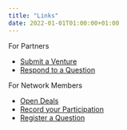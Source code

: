 ```yaml
---
title: "Links"
date: 2022-01-01T01:00:00+01:00
---
```


For Partners

* [Submit a Venture](https://airtable.com/shr7vK69Fi9rgMwDj)
* [Respond to a Question](https://airtable.com/shrEFTMINUOlhe4Ku)

For Network Members

* [Open Deals](https://airtable.com/shrVPajCaKzkH18vO/tblvEaFtuKVgAjnCy)
* [Record your Participation](https://airtable.com/shrI5iMngKy8jMHcy)
* [Register a Question](https://airtable.com/shrZe6meyoow4LTxh)

